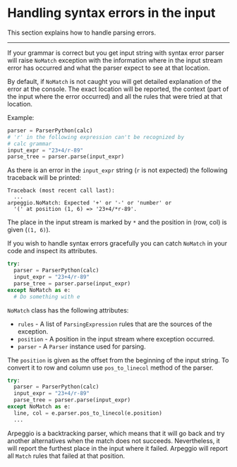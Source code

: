 # Handling syntax errors in the input

This section explains how to handle parsing errors.

---

If your grammar is correct but you get input string with syntax error parser
will raise `NoMatch` exception with the information where in the input stream
error has occurred and what the parser expect to see at that location.

By default, if `NoMatch` is not caught you will get detailed explanation of
the error at the console.  The exact location will be reported, the context
(part of the input where the error occurred) and all the rules that were tried
at that location.

Example:

```python
parser = ParserPython(calc)
# 'r' in the following expression can't be recognized by
# calc grammar
input_expr = "23+4/r-89"
parse_tree = parser.parse(input_expr)
```

As there is an error in the `input_expr` string (`r` is not expected) the 
following traceback will be printed:

    Traceback (most recent call last):
      ...
    arpeggio.NoMatch: Expected '+' or '-' or 'number' or 
      '(' at position (1, 6) => '23+4/*r-89'.

The place in the input stream is marked by `*` and the position in (row, col) is
given (`(1, 6)`).

If you wish to handle syntax errors gracefully you can catch `NoMatch` in your
code and inspect its attributes.

```python
try:
  parser = ParserPython(calc)
  input_expr = "23+4/r-89"
  parse_tree = parser.parse(input_expr)
except NoMatch as e:
  # Do something with e
```


`NoMatch` class has the following attributes:

- `rules` - A list of `ParsingExpression` rules that are the sources of the exception.
- `position` - A position in the input stream where exception occurred.
- `parser` - A `Parser` instance used for parsing.

The `position` is given as the offset from the beginning of the input string.
To convert it to row and column use `pos_to_linecol` method of the parser.

```python
try:
  parser = ParserPython(calc)
  input_expr = "23+4/r-89"
  parse_tree = parser.parse(input_expr)
except NoMatch as e:
  line, col = e.parser.pos_to_linecol(e.position)
  ...
```

Arpeggio is a backtracking parser, which means that it will go back and try
another alternatives when the match does not succeeds. Nevertheless, it will 
report the furthest place in the input where it failed. Arpeggio will
report all `Match` rules that failed at that position.



